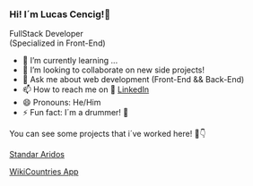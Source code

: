 ### Hi! I´m Lucas Cencig!👋

FullStack Developer <br>
(Specialized in Front-End)

- 🌱 I’m currently learning ...
- 👯 I’m looking to collaborate on new side projects!
- 💬 Ask me about web development (Front-End && Back-End)
- 📫 How to reach me on 🔗 [LinkedIn](https://www.linkedin.com/in/lucas-cencig-aa4a001b6/)
- 😄 Pronouns: He/Him
- ⚡ Fun fact: I´m a drummer! 🥁 

You can see some projects that i´ve worked here! 🔽👇

[Standar Aridos](https://standararidos.com/)

[WikiCountries App](https://wikicountriesapp.vercel.app/)

